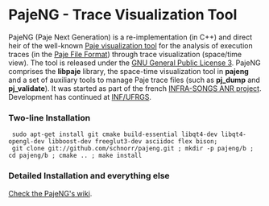 PajeNG - Trace Visualization Tool
==================================

PajeNG (Paje Next Generation) is a re-implementation (in C++) and
direct heir of the well-known [Paje visualization
tool](http://paje.sf.net) for the analysis of execution traces (in the
[Paje File
Format](http://paje.sourceforge.net/download/publication/lang-paje.pdf))
through trace visualization (space/time view).  The tool is released
under the [GNU General Public License
3](http://www.gnu.org/licenses/gpl.html). PajeNG comprises the
__libpaje__ library, the space-time visualization tool in __pajeng__
and a set of auxiliary tools to manage Paje trace files (such as
__pj_dump__ and __pj_validate__). It was started as part of the french
[INFRA-SONGS ANR
project](http://infra-songs.gforge.inria.fr/). Development has
continued at [INF/UFRGS](http://www.inf.ufrgs.br/en/).

### Two-line Installation

     sudo apt-get install git cmake build-essential libqt4-dev libqt4-opengl-dev libboost-dev freeglut3-dev asciidoc flex bison;
     git clone git://github.com/schnorr/pajeng.git ; mkdir -p pajeng/b ; cd pajeng/b ; cmake .. ; make install

### Detailed Installation and everything else

[Check the PajeNG's wiki](https://github.com/schnorr/pajeng/wiki/).
